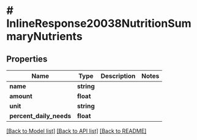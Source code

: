 # # InlineResponse20038NutritionSummaryNutrients

## Properties

Name | Type | Description | Notes
------------ | ------------- | ------------- | -------------
**name** | **string** |  | 
**amount** | **float** |  | 
**unit** | **string** |  | 
**percent_daily_needs** | **float** |  | 

[[Back to Model list]](../../README.md#documentation-for-models) [[Back to API list]](../../README.md#documentation-for-api-endpoints) [[Back to README]](../../README.md)


